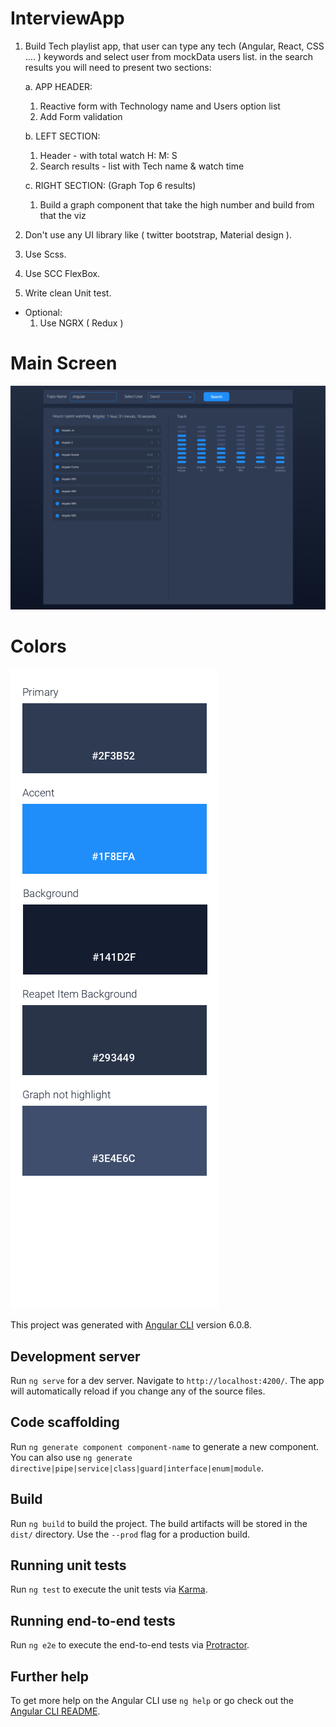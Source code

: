# InterviewApp
1. Build Tech playlist app, that user can type any tech (Angular, React, CSS .... ) keywords and select user from mockData users list. in the search results you will need to present two sections:

   a. APP HEADER:
    1. Reactive form with Technology name and Users option list
    2. Add Form validation

   b. LEFT SECTION:
    1. Header - with total watch H: M: S
    2. Search results - list with Tech name & watch time
  
   c. RIGHT SECTION: (Graph Top 6 results)
    1. Build a graph component that take the high number and build from that the viz

2. Don't use any UI library like ( twitter bootstrap, Material design ).
3. Use Scss.
4. Use SCC FlexBox.
5. Write clean Unit test.

* Optional:
  1. Use NGRX ( Redux )

# Main Screen
![alt text](https://github.com/oshri/fe-citi-interview-app/blob/master/Desktop.jpg)

# Colors
![alt text](https://github.com/oshri/fe-citi-interview-app/blob/master/Colors.jpg)



This project was generated with [Angular CLI](https://github.com/angular/angular-cli) version 6.0.8.

## Development server

Run `ng serve` for a dev server. Navigate to `http://localhost:4200/`. The app will automatically reload if you change any of the source files.

## Code scaffolding

Run `ng generate component component-name` to generate a new component. You can also use `ng generate directive|pipe|service|class|guard|interface|enum|module`.

## Build

Run `ng build` to build the project. The build artifacts will be stored in the `dist/` directory. Use the `--prod` flag for a production build.

## Running unit tests

Run `ng test` to execute the unit tests via [Karma](https://karma-runner.github.io).

## Running end-to-end tests

Run `ng e2e` to execute the end-to-end tests via [Protractor](http://www.protractortest.org/).

## Further help

To get more help on the Angular CLI use `ng help` or go check out the [Angular CLI README](https://github.com/angular/angular-cli/blob/master/README.md).
